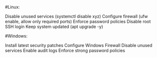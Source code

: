 

#Linux:

Disable unused services (systemctl disable xyz)
Configure firewall (ufw enable, allow only required ports)
Enforce password policies
Disable root SSH login
Keep system updated (apt upgrade -y)

#Windows:

Install latest security patches
Configure Windows Firewall
Disable unused services
Enable audit logs
Enforce strong password policies
